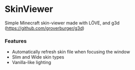 # SkinViewer
Simple Minecraft skin-viewer made with LÖVE, and g3d (https://github.com/groverburger/g3d)

### Features
- Automatically refresh skin file when focusing the window
- Slim and Wide skin types
- Vanilla-like lighting
